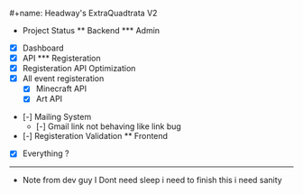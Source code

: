 #+name: Headway's ExtraQuadtrata V2
* Project Status
** Backend
*** Admin
- [X] Dashboard
- [X] API
*** Registeration
- [X] Registeration API Optimization
- [X] All event registeration
  - [X] Minecraft API
  - [X] Art API
- [-] Mailing System
  - [-] Gmail link not behaving like link bug
- [-] Registeration Validation
** Frontend
- [X] Everything ?

-------
* Note from dev guy
I Dont need sleep i need to finish this
i need sanity
